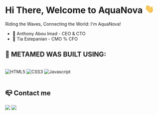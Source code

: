 <h1>Hi There, Welcome to AquaNova <img src="https://raw.githubusercontent.com/ABSphreak/ABSphreak/master/gifs/Hi.gif" width="30px"></h1>

Riding the Waves, Connecting the World: I'm AquaNova!

- 🤔 Anthony Abou Imad - CEO & CTO 
- 🚀 Tia Estepanian - CMO % CFO

<div>
  <h2>🧰 METAMED WAS BUILT USING:</h2><br>
    <img src="https://img.shields.io/static/v1?label=&message=HTML5&color=%23E34F26&style=for-the-badge&logo=html5&logoColor=whitesmoke" alt="HTML5">
    <img src="https://img.shields.io/static/v1?label=&message=CSS3&color=%231572B6&style=for-the-badge&logo=css3&logoColor=whitesmoke" alt="CSS3">
    <img src="https://img.shields.io/static/v1?label=&message=Javascript&color=%23F7DF1E&style=for-the-badge&logo=javascript&logoColor=grey" alt="Javascript"> 
    <br><br>
</div>


<h2>📪 Contact me</h2>
<p>
  <a href="mailto:aquanova.wro@gmail.com" target="_blank"><img height="28" src = "https://img.shields.io/badge/email-8B89CC?&style=for-the-badge&logo=protonmail&logoColor=white"></a>
  <a href="https://www.instagram.com/aquanovalb/" target="_blank"> <img height="28" src = "https://img.shields.io/badge/-Instagram-0e76a8?style=for-the-badge&logo=Instagram&logoColor=white"></a>
</p> 
